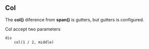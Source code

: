 [showdoc_index]: 220
[showdoc_id]: col
[showdoc_group]: grid

## Col

The **col()** diference from **span()** is gutters, but gutters is configured.

Col accept two parameters

```
div
    col(1 / 2, middle)
```

